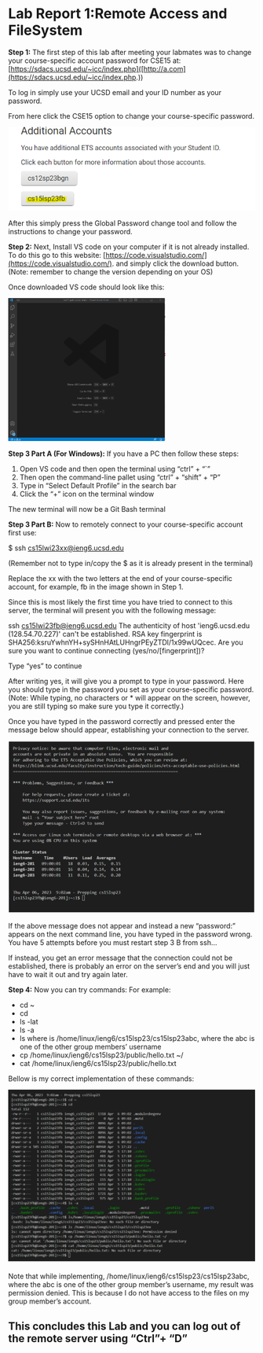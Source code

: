 # Lab Report 1:Remote Access and FileSystem


**Step 1:** The first step of this lab after meeting your labmates was to change your course-specific account password for CSE15 at:
[https://sdacs.ucsd.edu/~icc/index.php]([http://a.com](https://sdacs.ucsd.edu/~icc/index.php.))

To log in simply use your UCSD email and your ID number as your password. 

From here click the CSE15 option to change your course-specific password.

![Image](image1.png)

After this simply press the Global Password change tool and follow the instructions to change your password. 


**Step 2:** Next, Install VS code on your computer if it is not already installed. To do this go to this website: [https://code.visualstudio.com/](https://code.visualstudio.com/). and simply click the download button. (Note: remember to change the version depending on your OS)

Once downloaded VS code should look like this: 

![Image](img2.png)


**Step 3 Part A (For Windows):** If you have a PC then follow these steps: 
1. Open VS code and then open the terminal using “ctrl” + “`”
2. Then open the command-line pallet using “ctrl” + “shift” + “P”
3. Type in “Select Default Profile” in the search bar 
4. Click the “+” icon on the terminal window 

The new terminal will now be a Git Bash terminal 


**Step 3 Part B:** Now to remotely connect to your course-specific account first use: 

$ ssh cs15lwi23xx@ieng6.ucsd.edu

(Remember not to type in/copy the $ as it is already present in the terminal) 

Replace the xx with the two letters at the end of your course-specific account, for example, fb in the image shown in Step 1. 

Since this is most likely the first time you have tried to connect to this server, the terminal will present you with the following message: 

ssh cs15lwi23fb@ieng6.ucsd.edu The authenticity of host 'ieng6.ucsd.edu (128.54.70.227)' can't be established. RSA key fingerprint is SHA256:ksruYwhnYH+sySHnHAtLUHngrPEyZTDl/1x99wUQcec. Are you sure you want to continue connecting (yes/no/[fingerprint])?

Type “yes” to continue 

After writing yes, it will give you a prompt to type in your password. Here you should type in the password you set as your course-specific password. (Note: While typing, no characters or * will appear on the screen, however, you are still typing so make sure you type it correctly.) 

Once you have typed in the password correctly and pressed enter the message below should appear, establishing your connection to the server. 

![Image](img3.png)

If the above message does not appear and instead a new “password:” appears on the next command line, you have typed in the password wrong. You have 5 attempts before you must restart step 3 B from ssh… 

If instead, you get an error message that the connection could not be established, there is probably an error on the server’s end and you will just have to wait it out and try again later. 


**Step 4:** Now you can try commands:
For example:
- cd ~
- cd
- ls -lat
- ls -a
- ls <directory> where <directory> is /home/linux/ieng6/cs15lsp23/cs15lsp23abc, where the abc is one of the other group members’ username
- cp /home/linux/ieng6/cs15lsp23/public/hello.txt ~/
- cat /home/linux/ieng6/cs15lsp23/public/hello.txt

Bellow is my correct implementation of these commands: 
  
![Image](img4.png)
  
Note that while implementing, /home/linux/ieng6/cs15lsp23/cs15lsp23abc, where the abc is one of the other group member’s username, my result was permission denied. This is because I do not have access to the files on my group member’s account. 

This concludes this Lab and you can log out of the remote server using “Ctrl”+ “D”
---










